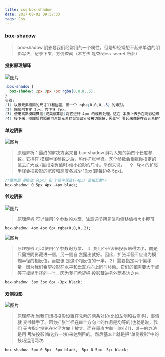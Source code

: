 ```yaml
---
title: css-box-shadow
date: 2017-08-02 09:37:33
tags: Css
---
```

### box-shadow
> box-shadow 阴影是我们经常用的一个属性，但是却经常想不起来单边的阴影写法，记录下来，方便查阅（本方法 是查阅css secret 所获）

#### 投影原理解释
![图片](http://oqt0cgoq9.bkt.clouddn.com/box-shadow.jpeg)
```css
.box-shadow {
  box-shadow: 2px 3px 4px rgba(0,0,0,.5);
}
步骤:
(1) 以该元素相同的尺寸11和位置，画一个 rgba(0,0,0,.5) 的矩形。
(2) 把它向右移 2px，向下移 3px。
(3) 使用高斯模糊算法(或类似算法)将它进行 4px 的模糊处理。这在 本质上表示在阴影边缘发生阴影色和纯透明色之间的颜色过渡长度近似于模 糊半径的两倍(比如在这里是 8px)。
(4) 接下来，模糊后的矩形与原始元素的交集部分会被切除掉，因此它 看起来像是在该元素的“后面”。这跟大多数开发者所理解的情况(元素叠在模糊后矩形的上层)可能稍有不同。不过，在某些场景下，意识到没有任何投影绘制在元素的下层十分重要。举例来说，如果给元素设置一层半透 明的背景，我们就看不到它下层有任何投影。这一点跟 text-shadow 不同， 因为文字下层的投影不会被裁切。
```
#### 单边阴影
![图片](http://oqt0cgoq9.bkt.clouddn.com/box-shadow-bottom.jpeg)
> 原理解析：最终的解决方案来自 box-shadow 鲜为人知的第四个长度参数。它排在 模糊半径参数之后，称作扩张半径。这个参数会根据你指定的值去扩大或 (当指定负值时)缩小投影的尺寸。举例来说，一个 -5px 的扩张半径会把投影的宽度和高度各减少 10px(即每边各 5px)。

```css
/*要素是 阴影值（4px) 和 扩张半径值(-4px) 是相反数*/
box-shadow: 0 5px 4px -4px black;
```
#### 邻边阴影
![图片](http://oqt0cgoq9.bkt.clouddn.com/box-shadow-right-bottom.jpeg)
> 原理解析:可以使用3个参数的方案，注意调节阴影值和偏移值得大小即可

```
box-shadow: 4px 4px 6px rgba(0,0,0,.2);
```
![图片](http://oqt0cgoq9.bkt.clouddn.com/box-shadow-bottom-right.jpeg)
> 原理解析:可以使用4个参数的方案，
  1）我们不应该把投影缩得太小，而是只需把阴影藏进一侧，另一侧自 然露出就好。因此，扩张半径不应设为模糊半径的相反值，而应该 是这个相反值的一半。
  2）需要指定两个偏移量，因为我们希望投影在水平和垂直方向上同时移动。它们的值需要大于或等于模糊半径的一半，因为我们希望把 投影藏进另外两条边之内。

```
box-shadow: 3px 3px 6px -3px black;
```
#### 双侧投影
![图片](http://oqt0cgoq9.bkt.clouddn.com/box-shadow-left-right.jpeg)
> 原理解析:当我们想把投影设置在元素的两条对边(比如左侧和右侧)时，事情就 变得棘手了。因为扩张半径在四个方向上的作用是均等的(也就是说，我们 无法指定投影在水平方向上放大，而在垂直方向上缩小)11，唯一的办法是用 两块投影(每边各一块)来达到目的。然后基本上就是把“单侧投影”中的 技巧运用两次:

```
box-shadow: 5px 0 5px -5px black, -5px 0 5px -5px black;
```

